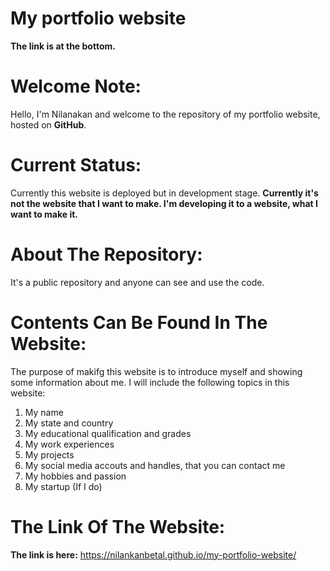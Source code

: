 # My portfolio website
**The link is at the bottom.**

# Welcome Note:
Hello, I'm Nilanakan and welcome to the repository of my portfolio website, hosted on **GitHub**. 

# Current Status:
Currently this website is deployed but in development stage.
**Currently it's not the website that I want to make. I'm developing it to a website, what I want to make it.**

# About The Repository:
It's a public repository and anyone can see and use the code.

# Contents Can Be Found In The Website:
The purpose of makifg this website is to introduce myself and showing some information about me.
I will include the following topics in this website:
1. My name
2. My state and country
3. My educational qualification and grades
4. My work experiences
5. My projects
6. My social media accouts and handles, that you can contact me
7. My hobbies and passion
8. My startup (If I do)

# The Link Of The Website:
**The link is here:** https://nilankanbetal.github.io/my-portfolio-website/
